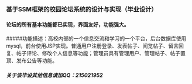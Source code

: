 ### 基于SSM框架的校园论坛系统的设计与实现（毕业设计）
#### 论坛的所有基本功能都已实现，界面友好，功能强大。
#####功能描述：高校内部的一个信息交流和学习的一个平台，后台数据库使用mysql，前台使用JSP实现。普通用户注册登录、发表帖子、阅览帖子、留言回复、帖子评论、修改个人信息等功能；管理员具有管理用户、管理帖子、帖子置顶、发布公告等功能。
##### 关于该毕设其他信息请加QQ：215021952